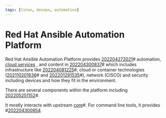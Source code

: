 ```yaml
---
tags: [linux, devops, automation]
---
```


# Red Hat Ansible Automation Platform

Red Hat Ansible Automation Platform provides [202204272021](202204272021.md)# automation,
[cloud services](202210012158.md) , and content in
[202204300837](202204300837.md)# which includes infrastructure like
[202204081225](202204081225.md)#, cloud or container technologies
([202110201636](202110201636.md)# and [202201291535](202201291535.md)#), network
(CISCO) and security including devices and how they fit in the environment.

There are several components within the platform including [202205251152](202205251152.md)#.

It mostly interacts with upstream [core](202204272021.md)#. For command line
tools, it provides #[202204300954](202204300954.md).
